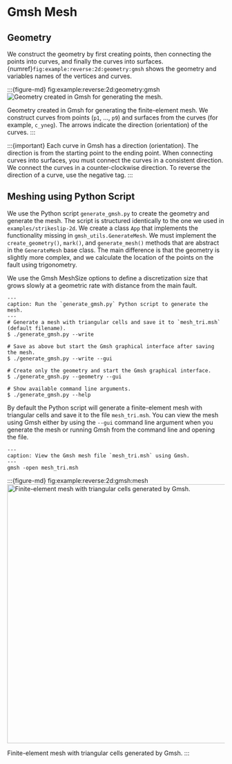 # Gmsh Mesh

## Geometry

We construct the geometry by first creating points, then connecting the points into curves, and finally the curves into surfaces.
{numref}`fig:example:reverse:2d:geometry:gmsh` shows the geometry and variables names of the vertices and curves.

:::{figure-md} fig:example:reverse:2d:geometry:gmsh
<img src="figs/geometry-gmsh.*" alt="Geometry created in Gmsh for generating the mesh." scale="75%"/>

Geometry created in Gmsh for generating the finite-element mesh.
We construct curves from points (`p1`, ..., `p9`) and surfaces from the curves (for example, `c_yneg`).
The arrows indicate the direction (orientation) of the curves.
:::

:::{important}
Each curve in Gmsh has a direction (orientation).
The direction is from the starting point to the ending point.
When connecting curves into surfaces, you must connect the curves in a consistent direction.
We connect the curves in a counter-clockwise direction.
To reverse the direction of a curve, use the negative tag.
:::

## Meshing using Python Script

We use the Python script `generate_gmsh.py` to create the geometry and generate the mesh.
The script is structured identically to the one we used in `examples/strikeslip-2d`.
We create a class `App` that implements the functionality missing in `gmsh_utils.GenerateMesh`.
We must implement the `create_geometry()`, `mark()`, and `generate_mesh()` methods that are abstract in the `GenerateMesh` base class.
The main difference is that the geometry is slightly more complex, and we calculate the location of the points on the fault using trigonometry.

We use the Gmsh MeshSize options to define a discretization size that grows slowly at a geometric rate with distance from the main fault.

```{code-block} console
---
caption: Run the `generate_gmsh.py` Python script to generate the mesh.
---
# Generate a mesh with triangular cells and save it to `mesh_tri.msh` (default filename).
$ ./generate_gmsh.py --write

# Save as above but start the Gmsh graphical interface after saving the mesh.
$ ./generate_gmsh.py --write --gui

# Create only the geometry and start the Gmsh graphical interface.
$ ./generate_gmsh.py --geometry --gui

# Show available command line arguments.
$ ./generate_gmsh.py --help
```

By default the Python script will generate a finite-element mesh with triangular cells and save it to the file `mesh_tri.msh`.
You can view the mesh using Gmsh either by using the `--gui` command line argument when you generate the mesh or running Gmsh from the command line and opening the file.

```{code-block} console
---
caption: View the Gmsh mesh file `mesh_tri.msh` using Gmsh.
---
gmsh -open mesh_tri.msh
```

:::{figure-md} fig:example:reverse:2d:gmsh:mesh
<img src="figs/gmsh-tri.*" alt="Finite-element mesh with triangular cells generated by Gmsh." width="600px"/>

Finite-element mesh with triangular cells generated by Gmsh.
:::
